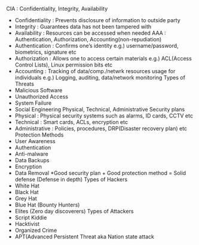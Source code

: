 CIA : Confidentiality, Integrity, Availability
- Confidentiality : Prevents disclosure of information to outside party
- Integrity : Guarantees data has not been tampered with
- Availability : Resources can be accessed when needed
AAA : Authentication, Authorization, Accounting(non-repudiation)
- Authentication : Confirms one’s identity
e.g.) username/password, biometrics, signature etc
- Authorization : Allows one to access certain materials
e.g.) ACL(Access Control Lists), Linux permission bits etc
- Accounting : Tracking of data/comp./netwrk resources usage for individuals
e.g.) Logging, auditing, data/network monitoring
Types of Threats
- Malicious Software
- Unauthorized Access
- System Failure
- Social Engineering
Physical, Technical, Administrative Security plans
- Physical : Physical security systems such as alarms, ID cards, CCTV etc
- Technical : Smart cards, ACLs, encryption etc
- Administrative : Policies, procedures, DRP(Disaster recovery plan) etc
Protection Methods
- User Awareness
- Authentication
- Anti-malware
- Data Backups
- Encryption
- Data Removal
*Good security plan + Good protection method = Solid defense (Defense in depth)
Types of Hackers
- White Hat
- Black Hat
- Grey Hat
- Blue Hat (Bounty Hunters)
- Elites (Zero day discoverers)
Types of Attackers
- Script Kiddie
- Hacktivist
- Organized Crime
- APT(Advanced Persistent Threat aka Nation state attack
